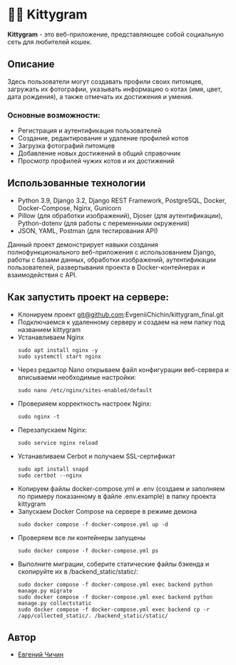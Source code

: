 # 🐱‍👤 Kittygram

**Kittygram** - это веб-приложение, представляющее собой социальную сеть для любителей кошек.

## Описание

Здесь пользователи могут создавать профили своих питомцев, загружать их фотографии, указывать информацию о котах (имя, цвет, дата рождения), а также отмечать их достижения и умения.

### Основные возможности:

- Регистрация и аутентификация пользователей
- Создание, редактирование и удаление профилей котов
- Загрузка фотографий питомцев
- Добавление новых достижений в общий справочник
- Просмотр профилей чужих котов и их достижений

## Использованные технологии

- Python 3.9, Django 3.2, Django REST Framework, PostgreSQL, Docker, Docker-Compose, Nginx, Gunicorn
- Pillow (для обработки изображений), Djoser (для аутентификации), Python-dotenv (для работы с переменными окружения)
- JSON, YAML, Postman (для тестирования API)

Данный проект демонстрирует навыки создания полнофункционального веб-приложения с использованием Django, работы с базами данных, обработки изображений, аутентификации пользователей, развертывания проекта в Docker-контейнерах и взаимодействия с API.

## Как запустить проект на сервере:
 - Клонируем проект git@github.com:EvgeniiChichin/kittygram_final.git
 - Подключаемся к удаленному серверу и создаем на нем папку под названием kittygram
 - Устанавливаем Nginx
   ```
   sudo apt install nginx -y
   sudo systemctl start nginx
   ```
 - Через редактор Nano открываем файл конфигурации веб-сервера и вписываеми необходимые настройки:
   ```
   sudo nano /etc/nginx/sites-enabled/default
   ```
 - Проверияем корректность настроек Nginx:
   ```
   sudo nginx -t
   ```
 - Перезапускаем Nginx:
   ```
   sudo service nginx reload
   ```
 - Устанавливаем Cerbot и получаем SSL-сертификат
   ```
   sudo apt install snapd
   sudo certbot --nginx
   ```
- Копируем файлы docker-compose.yml и .env (создаем и заполняем по примеру показанному в файле .env.example) в папку проекта kittygram
- Запускаем Docker Compose на сервере в режиме демона
  ```
  sudo docker compose -f docker-compose.yml up -d
  ```
- Проверяем все ли контейнеры запущены
  ```
  sudo docker compose -f docker-compose.yml ps
   ```
- Выполните миграции, соберите статические файлы бэкенда и скопируйте их в /backend_static/static/:
  ```
  sudo docker compose -f docker-compose.yml exec backend python manage.py migrate
  sudo docker compose -f docker-compose.yml exec backend python manage.py collectstatic
  sudo docker compose -f docker-compose.yml exec backend cp -r /app/collected_static/. /backend_static/static/ 
  ```

## Автор
* [Евгений Чичин](https://github.com/EvgeniiChichin)
